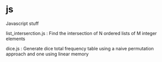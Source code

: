 js
==

Javascript stuff

list_interserction.js : Find the intersection of N ordered lists of M integer elements

dice.js : Generate dice total frequency table using a naive permutation approach and one using linear memory

